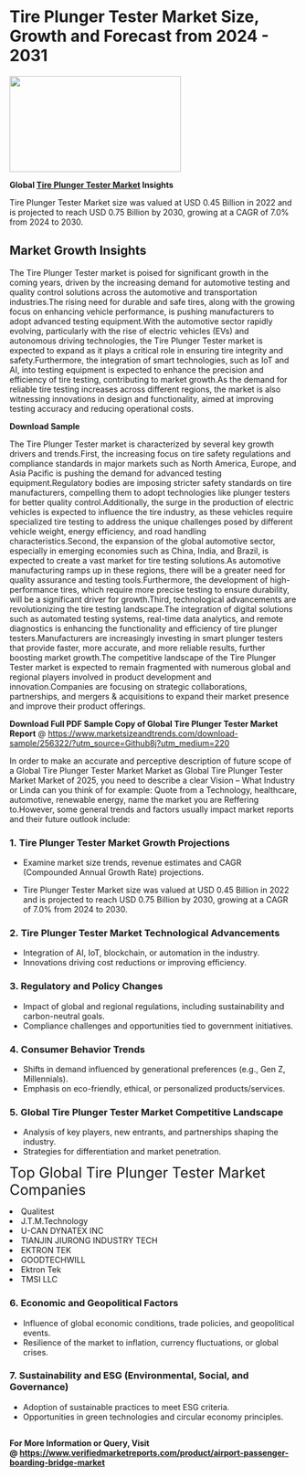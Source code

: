 <H1>Tire Plunger Tester Market Size, Growth and Forecast from 2024 - 2031</H1><img class="aligncenter size-medium wp-image-584254" src="https://thirdeyenews.in/wp-content/uploads/2024/09/Global-Market-Research-300x168.jpeg" alt="" width="300" height="168" /><p><strong>Global&nbsp;<a href="https://www.marketsizeandtrends.com/download-sample/256322/?utm_source=Github8j?utm_medium=220">Tire Plunger Tester Market</a> Insights</strong></p><p>Tire Plunger Tester Market size was valued at USD 0.45 Billion in 2022 and is projected to reach USD 0.75 Billion by 2030, growing at a CAGR of 7.0% from 2024 to 2030.</p><p><h2>Market Growth Insights</h2> <p>The Tire Plunger Tester market is poised for significant growth in the coming years, driven by the increasing demand for automotive testing and quality control solutions across the automotive and transportation industries.The rising need for durable and safe tires, along with the growing focus on enhancing vehicle performance, is pushing manufacturers to adopt advanced testing equipment.With the automotive sector rapidly evolving, particularly with the rise of electric vehicles (EVs) and autonomous driving technologies, the Tire Plunger Tester market is expected to expand as it plays a critical role in ensuring tire integrity and safety.Furthermore, the integration of smart technologies, such as IoT and AI, into testing equipment is expected to enhance the precision and efficiency of tire testing, contributing to market growth.As the demand for reliable tire testing increases across different regions, the market is also witnessing innovations in design and functionality, aimed at improving testing accuracy and reducing operational costs.</p> <p><strong>Download Sample</strong></p> <p>The Tire Plunger Tester market is characterized by several key growth drivers and trends.First, the increasing focus on tire safety regulations and compliance standards in major markets such as North America, Europe, and Asia Pacific is pushing the demand for advanced testing equipment.Regulatory bodies are imposing stricter safety standards on tire manufacturers, compelling them to adopt technologies like plunger testers for better quality control.Additionally, the surge in the production of electric vehicles is expected to influence the tire industry, as these vehicles require specialized tire testing to address the unique challenges posed by different vehicle weight, energy efficiency, and road handling characteristics.Second, the expansion of the global automotive sector, especially in emerging economies such as China, India, and Brazil, is expected to create a vast market for tire testing solutions.As automotive manufacturing ramps up in these regions, there will be a greater need for quality assurance and testing tools.Furthermore, the development of high-performance tires, which require more precise testing to ensure durability, will be a significant driver for growth.Third, technological advancements are revolutionizing the tire testing landscape.The integration of digital solutions such as automated testing systems, real-time data analytics, and remote diagnostics is enhancing the functionality and efficiency of tire plunger testers.Manufacturers are increasingly investing in smart plunger testers that provide faster, more accurate, and more reliable results, further boosting market growth.The competitive landscape of the Tire Plunger Tester market is expected to remain fragmented with numerous global and regional players involved in product development and innovation.Companies are focusing on strategic collaborations, partnerships, and mergers & acquisitions to expand their market presence and improve their product offerings.<p><span class=""><strong>Download Full PDF Sample Copy of Global Tire Plunger Tester Market Report</strong> @ <a href="https://www.marketsizeandtrends.com/download-sample/256322/?utm_source=Github8j?utm_medium=220" target="_blank">https://www.marketsizeandtrends.com/download-sample/256322/?utm_source=Github8j?utm_medium=220</a></span></p><p>In order to make an accurate and perceptive description of future scope of a Global&nbsp;Tire Plunger Tester Market Market as Global&nbsp;Tire Plunger Tester Market Market of 2025, you need to describe a clear Vision &ndash; What Industry or Linda can you think of for example: Quote from a Technology, healthcare, automotive, renewable energy, name the market you are Reffering to.However, some general trends and factors usually impact market reports and their future outlook include:</p><h3>1.&nbsp;<strong>Tire Plunger Tester Market Growth Projections</strong></h3><ul><li>Examine market size trends, revenue estimates and CAGR (Compounded Annual Growth Rate) projections.</li><li><p>Tire Plunger Tester Market size was valued at USD 0.45 Billion in 2022 and is projected to reach USD 0.75 Billion by 2030, growing at a CAGR of 7.0% from 2024 to 2030.</p></li></ul><h3>2.&nbsp;<strong>Tire Plunger Tester Market Technological Advancements</strong></h3><ul><li>Integration of AI, IoT, blockchain, or automation in the industry.</li><li>Innovations driving cost reductions or improving efficiency.</li></ul><h3>3.&nbsp;<strong>Regulatory and Policy Changes</strong></h3><ul><li>Impact of global and regional regulations, including sustainability and carbon-neutral goals.</li><li>Compliance challenges and opportunities tied to government initiatives.</li></ul><h3>4.&nbsp;<strong>Consumer Behavior Trends</strong></h3><ul><li>Shifts in demand influenced by generational preferences (e.g., Gen Z, Millennials).</li><li>Emphasis on eco-friendly, ethical, or personalized products/services.</li></ul><h3>5.&nbsp;<strong>Global Tire Plunger Tester Market Competitive Landscape</strong></h3><ul><li>Analysis of key players, new entrants, and partnerships shaping the industry.</li><li>Strategies for differentiation and market penetration.</li></ul><p data-pm-slice="1 1 []"><span style="color: inherit; font-family: inherit; font-size: 25px;">Top Global Tire Plunger Tester Market Companies</span></p><div class="" data-test-id=""><p><li>Qualitest</li><li> J.T.M.Technology</li><li> U-CAN DYNATEX INC</li><li> TIANJIN JIURONG INDUSTRY TECH</li><li> EKTRON TEK</li><li> GOODTECHWILL</li><li> Ektron Tek</li><li> TMSI LLC</li></p></div><h3>6.&nbsp;<strong>Economic and Geopolitical Factors</strong></h3><ul><li>Influence of global economic conditions, trade policies, and geopolitical events.</li><li>Resilience of the market to inflation, currency fluctuations, or global crises.</li></ul><h3>7.&nbsp;<strong>Sustainability and ESG (Environmental, Social, and Governance)</strong></h3><ul><li>Adoption of sustainable practices to meet ESG criteria.</li><li>Opportunities in green technologies and circular economy principles.</li></ul><h2><strong style="font-size: 14px;">For More Information or Query, Visit @&nbsp;</strong><a style="background-color: #ffffff; font-size: 14px;" href="https://www.marketsizeandtrends.com/report/tire-plunger-tester-market/" target="_blank">https://www.verifiedmarketreports.com/product/airport-passenger-boarding-bridge-market</a></h2>
